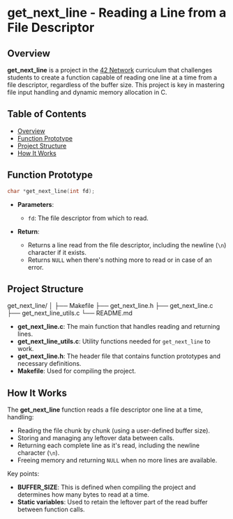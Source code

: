 # **get_next_line** - Reading a Line from a File Descriptor

## Overview

**get_next_line** is a project in the [42 Network](https://www.42.fr/) curriculum that challenges students to create a function capable of reading one line at a time from a file descriptor, regardless of the buffer size. This project is key in mastering file input handling and dynamic memory allocation in C.

## Table of Contents

- [Overview](#overview)
- [Function Prototype](#function-prototype)
- [Project Structure](#project-structure)
- [How It Works](#how-it-works)

## Function Prototype

```c
char *get_next_line(int fd);
```


- **Parameters**:
  - `fd`: The file descriptor from which to read.
  
- **Return**:
  - Returns a line read from the file descriptor, including the newline (`\n`) character if it exists.
  - Returns `NULL` when there's nothing more to read or in case of an error.

## Project Structure

get_next_line/
│
├── Makefile
├── get_next_line.h
├── get_next_line.c
├── get_next_line_utils.c
└── README.md

- **get_next_line.c**: The main function that handles reading and returning lines.
- **get_next_line_utils.c**: Utility functions needed for `get_next_line` to work.
- **get_next_line.h**: The header file that contains function prototypes and necessary definitions.
- **Makefile**: Used for compiling the project.

## How It Works

The **get_next_line** function reads a file descriptor one line at a time, handling:
- Reading the file chunk by chunk (using a user-defined buffer size).
- Storing and managing any leftover data between calls.
- Returning each complete line as it's read, including the newline character (`\n`).
- Freeing memory and returning `NULL` when no more lines are available.

Key points:
- **BUFFER_SIZE**: This is defined when compiling the project and determines how many bytes to read at a time.
- **Static variables**: Used to retain the leftover part of the read buffer between function calls.
